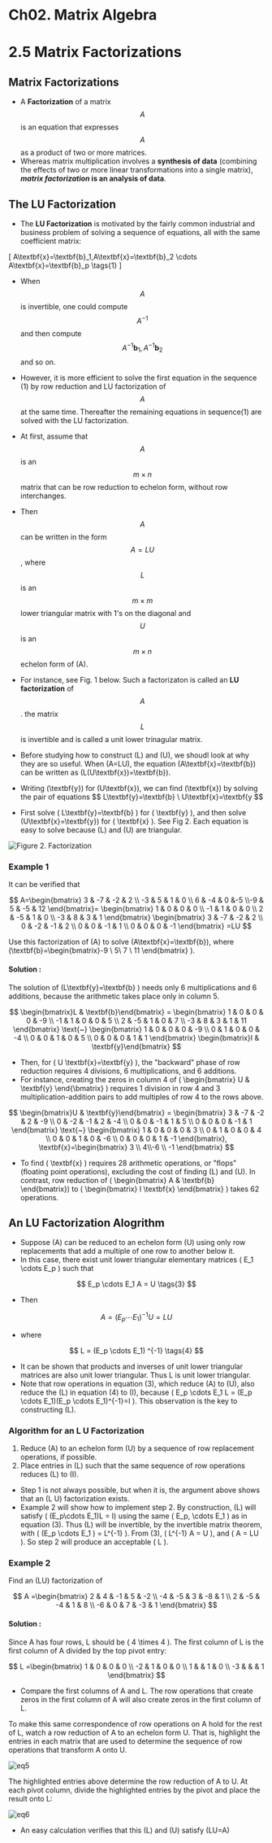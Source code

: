 # Ch02. Matrix Algebra

# 2.5 Matrix Factorizations

## Matrix Factorizations

* A **Factorization** of a matrix $$A$$ is an equation 
  that expresses $$A$$ as a product of two or more matrices.
* Whereas matrix multiplication involves a **synthesis of data** 
  (combining the effects of two or more linear transformations into a single matrix), 
  **_matrix factorization_ is an analysis of data**.

## The LU Factorization

* The **LU Factorization** is motivated by the fairly common industrial and business problem of solving a sequence of equations, all with the same coefficient matrix:

\[
A\textbf{x}=\textbf{b}_1,A\textbf{x}=\textbf{b}_2 \cdots A\textbf{x}=\textbf{b}_p \tags{1}
\]


* When $$A$$ is invertible, one could compute $$A^{-1}$$ and then compute $$A^{-1}\textbf{b}_1, A^{-1}\textbf{b}_2 $$ and so on.
* However, it is more efficient to solve the first equation in the sequence (1) by row reduction and LU factorization of $$A$$ at the same time. Thereafter the remaining equations in sequence(1) are solved with the LU factorization.
* At first, assume that $$A$$ is an $$m \times n $$ matrix that can be row reduction to echelon form, without row interchanges.
* Then $$A$$ can be written in the form $$A=LU$$, where $$L$$ is an $$m\times m$$ lower triangular matrix with 1's on the diagonal and $$U$$ is an $$m \times n $$ echelon form of \(A\).
* For instance, see Fig. 1 below. Such a factorizaton is called an **LU factorization** of $$A$$. the matrix $$L$$ is invertible and is called a unit lower trinagular matrix.
* Before studying how to construct \(L\) and \(U\), we shoudl look at why they are so useful. When \(A=LU\), the equation \(A\textbf{x}=\textbf{b}\) can be written as \(L(U\textbf{x})=\textbf{b}\).
* Writing \(\textbf{y}\) for \(U\textbf{x}\), we can find \(\textbf{x}\) by solving the pair of equations 
$$
L\textbf{y}=\textbf{b} \\
U\textbf{x}=\textbf{y 
$$

* First solve \( L\textbf{y}=\textbf{b} \) for \( \textbf{y} \), and then solve \(U\textbf{x}=\textbf{y}\) for \( \textbf{x} \). See Fig 2. Each equation is easy to solve because \(L\) and \(U\) are triangular.

![Figure 2. Factorization](./fig/la_02_05_02.png)

### Example 1

It can be verified that

$$
A=\begin{bmatrix} 3 & -7 & -2 & 2 \\ -3 & 5 & 1 & 0 \\ 6 & -4 & 0 &-5 \\-9 & 5 & -5 & 12 \end{bmatrix}=
\begin{bmatrix} 1 & 0 & 0 & 0 \\ -1 & 1 & 0 & 0 \\ 2 & -5 & 1 & 0 \\ -3 & 8 & 3 & 1 \end{bmatrix} 
\begin{bmatrix} 3 & -7 & -2 & 2 \\ 0 & -2 & -1 & 2 \\ 0 & 0 & -1 & 1 \\ 0 & 0 & 0 & -1 \end{bmatrix}
=LU
$$

Use this factorization of \(A\) to solve \(A\textbf{x}=\textbf{b}\), where \(\textbf{b}=\begin{bmatrix}-9 \\ 5\\ 7 \\ 11 \end{bmatrix} \).

#### Solution :

The solution of \(L\textbf{y}=\textbf{b} \) needs only 6 multiplications and 6 additions, because the arithmetic takes place only in column 5.

$$
\begin{bmatrix}L & \textbf{b}\end{bmatrix} = 
\begin{bmatrix} 1 & 0 & 0 & 0 & -9 \\ -1 & 1 & 0 & 0 & 5 \\ 2 & -5 & 1 & 0 & 7 \\ -3 & 8 & 3 & 1 & 11 \end{bmatrix}
\text{~}
\begin{bmatrix} 1 & 0 & 0 & 0 & -9 \\ 0 & 1 & 0 & 0 & -4 \\ 0 & 0 & 1 & 0 & 5 \\ 0 & 0 & 0 & 1 & 1 \end{bmatrix}
\begin{bmatrix}I & \textbf{y}\end{bmatrix} 
$$

* Then, for \( U \textbf{x}=\textbf{y} \), the "backward" phase of row reduction requires 4 divisions, 6 multiplications, and 6 additions.
* For instance, creating the zeros in column 4 of \( \begin{bmatrix} U & \textbf{y} \end{\bmatrix} \) requires 1 division in row 4 and 3 multiplication-addition pairs to add multiples of row 4 to the rows above.

$$
\begin{bmatrix}U & \textbf{y}\end{bmatrix} = 
\begin{bmatrix} 3 & -7 & -2 & 2 & -9 \\ 0 & -2 & -1 & 2 & -4 \\ 0 & 0 & -1 & 1 & 5 \\ 0 & 0 & 0 & -1 & 1 \end{bmatrix}
\text{~}
\begin{bmatrix} 1 & 0 & 0 & 0 & 3 \\ 0 & 1 & 0 & 0 & 4 \\ 0 & 0 & 1 & 0 & -6 \\ 0 & 0 & 0 & 1 & -1 \end{bmatrix},
\textbf{x}=\begin{bmatrix} 3 \\ 4\\-6 \\ -1 \end{bmatrix}
$$

* To find \( \textbf{x} \) requires 28 arithmetic operations, or "flops"(floating point operations), excluding the cost of finding \(L\) and \(U\). In contrast, row reduction of \( \begin{bmatrix} A & \textbf{b} \end{bmatrix}\) to \( \begin{bmatrix} I \textbf{x} \end{bmatrix} \) takes 62 operations.

## An LU Factorization Alogrithm

* Suppose \(A\) can be reduced to an echelon form \(U\) using only row replacements that add a multiple of one row to another below it.
* In this case, there exist unit lower triangular elementary matrices \( E_1 \cdots E_p \) such that

$$
E_p \cdots E_1 A = U \tags{3}
$$

* Then

$$
A = (E_p \cdots E_1 )^{-1}U = LU
$$

* where

$$
L = (E_p \cdots E_1) ^{-1} \tags{4}
$$

* It can be shown that products and inverses of unit lower triangular matrices are also unit lower triangular. Thus L is unit lower triangular.
* Note that row operations in equation (3), which reduce \(A\) to \(U\), also reduce the \(L\) in equation (4) to \(I\), because \( E_p \cdots E_1 L = (E_p \cdots E_1)(E_p \cdots E_1)^{-1}=I \). This observation is the key to constructing \(L\).

### Algorithm for an L U Factorization

1. Reduce \(A\) to an echelon form \(U\) by a sequence of row replacement operations, if possible.
2. Place entries in \(L\) such that the same sequence of row operations reduces \(L\) to \(I\).

* Step 1 is not always possible, but when it is, the argument above shows that an \(L U\) factorization
exists.
* Example 2 will show how to implement step 2. By construction, \(L\) will satisfy \( (E_p\cdots E_1)L = I\) using the same \( E_p, \cdots E_1 \) as in equation (3). Thus \(L\) will be invertible, by the invertible matrix theorem, with \( (E_p \cdots E_1 ) = L^{-1} \). From (3), \( L^{-1} A = U \), and \( A = LU \). So step 2 will produce an acceptable \( L \).

### Example 2

Find an \(LU\) factorization of

$$
A =\begin{bmatrix} 2 & 4 & -1 & 5 & -2 \\ -4 & -5 & 3 & -8 & 1 \\ 2 & -5 & -4 & 1 & 8 \\ -6 & 0 & 7 & -3 & 1 \end{bmatrix}
$$

#### Solution :

Since A has four rows, L should be \( 4 \times 4 \). The first column of L is the first column of A
divided by the top pivot entry:

$$
L =\begin{bmatrix} 1 & 0 & 0 & 0 \\ -2 & 1 & 0 & 0 \\ 1 &  & 1 & 0 \\ -3 &  &  & 1 \end{bmatrix}
$$

* Compare the first columns of A and L. The row operations that
create zeros in the first column of A will also create zeros in the
first column of L.

To make this same correspondence of row operations on A hold
for the rest of L, watch a row reduction of A to an echelon form U.
That is, highlight the entries in each matrix that are used to
determine the sequence of row operations that transform A onto U.

![eq5](./fig/la_02_05_e05.png)

The highlighted entries above determine the row reduction
of A to U. At each pivot column, divide the highlighted
entries by the pivot and place the result onto L:

![eq6](./fig/la_02_05_e06.png)

* An easy calculation verifies that this \(L\) and \(U\) satisfy \(LU=A\)
